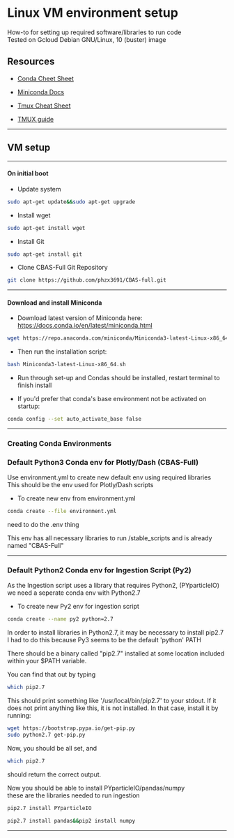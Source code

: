 # Linux VM environment setup

How-to for setting up required software/libraries to run code  
Tested on Gcloud  Debian GNU/Linux, 10 (buster) image

## Resources

* [Conda Cheet Sheet](https://docs.conda.io/projects/conda/en/latest/_downloads/843d9e0198f2a193a3484886fa28163c/conda-cheatsheet.pdf)

* [Miniconda Docs](https://docs.conda.io/en/latest/miniconda.html)

* [Tmux Cheat Sheet](https://tmuxcheatsheet.com/)

* [TMUX guide](https://tmuxguide.readthedocs.io/en/latest/index.html)

---

## VM setup
****
#### On initial boot

* Update system

```bash
sudo apt-get update&&sudo apt-get upgrade
```

* Install wget

```bash
sudo apt-get install wget
```

* Install Git

```bash
sudo apt-get install git
```

* Clone CBAS-Full Git Repository

```bash
git clone https://github.com/phzx3691/CBAS-full.git
```

---

#### Download and install Miniconda

* Download latest version of Miniconda here:  
https://docs.conda.io/en/latest/miniconda.html

```bash
wget https://repo.anaconda.com/miniconda/Miniconda3-latest-Linux-x86_64.sh
```

* Then run the installation script:

```bash
bash Miniconda3-latest-Linux-x86_64.sh
```

* Run through set-up and Condas should be installed, restart terminal to finish install

* If you'd prefer that conda's base environment not be activated on startup:  

```bash
conda config --set auto_activate_base false
```

---

### Creating Conda Environments

### Default Python3 Conda env for Plotly/Dash (CBAS-Full)

Use environment.yml to create new default env using required libraries  
This should be the env used for Plotly/Dash scripts  

* To create new env from environment.yml

```bash
conda create --file environment.yml
```

need to do the .env thing

This env has all necessary libraries to run /stable_scripts and is already named "CBAS-Full"

*** 

### Default Python2 Conda env for Ingestion Script (Py2)

As the Ingestion script uses a library that requires Python2, (PYparticleIO) we need a seperate conda env with Python2.7

* To create new Py2 env for ingestion script

```bash
conda create --name py2 python=2.7
```

In order to install libraries in Python2.7, it may be necessary to install pip2.7 
I had to do this because Py3 seems to be the default 'python' PATH

There should be a binary called "pip2.7" installed at some location included within your $PATH variable.

You can find that out by typing

```bash
which pip2.7
```

This should print something like '/usr/local/bin/pip2.7' to your stdout. If it does not print anything like this, it is not installed. In that case, install it by running:

```bash
wget https://bootstrap.pypa.io/get-pip.py
sudo python2.7 get-pip.py
```

Now, you should be all set, and

```bash
which pip2.7
```

should return the correct output.

Now you should be able to install PYparticleIO/pandas/numpy  
these are the libraries needed to run ingestion

```bash
pip2.7 install PYparticleIO
```

```bash
pip2.7 install pandas&&pip2 install numpy
```

---

